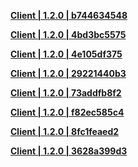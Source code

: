 **[Client | 1.2.0 | b744634548 ](https://hk4e-download.oss-cn-shanghai.aliyuncs.com/client_app/pc/YuanShen_CB1.2.0_b744634548.zip)**

**[Client | 1.2.0 | 4bd3bc5575 ](https://hk4e-download.oss-cn-shanghai.aliyuncs.com/client_app/pc/YuanShen_CB1.2.0_4bd3bc5575.zip)**

**[Client | 1.2.0 | 4e105df375 ](https://hk4e-download.oss-cn-shanghai.aliyuncs.com/client_app/pc/YuanShen_CB1.2.0_4e105df375.zip)**

**[Client | 1.2.0 | 29221440b3 ](https://hk4e-download.oss-cn-shanghai.aliyuncs.com/client_app/pc/YuanShen_CB1.2.0_29221440b3.zip)**

**[Client | 1.2.0 | 73addfb8f2 ](https://hk4e-download.oss-cn-shanghai.aliyuncs.com/client_app/pc/YuanShen_CB1.2.0_73addfb8f2.zip)**

**[Client | 1.2.0 | f82ec585c4 ](https://hk4e-download.oss-cn-shanghai.aliyuncs.com/client_app/pc/YuanShen_CB1.2.0_f82ec585c4.zip)**

**[Client | 1.2.0 | 8fc1feaed2 ](https://hk4e-download.oss-cn-shanghai.aliyuncs.com/client_app/pc/YuanShen_CB1.2.0_8fc1feaed2.zip)**

**[Client | 1.2.0 | 3628a399d3 ](https://hk4e-download.oss-cn-shanghai.aliyuncs.com/client_app/pc/YuanShen_CB1.2.0_3628a399d3.zip)**